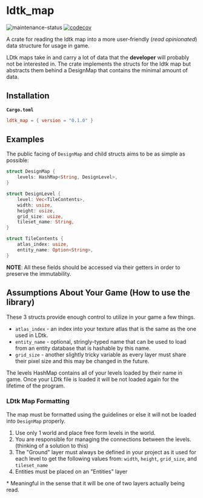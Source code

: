 # ldtk_map
![maintenance-status](https://img.shields.io/badge/maintenance-actively--developed-brightgreen.svg)
[![codecov](https://codecov.io/github/benlloyd50/ldtk_map/branch/master/graph/badge.svg?token=LIAEO385H6)](https://codecov.io/github/benlloyd50/ldtk_map)

A crate for reading the ldtk map into a more user-friendly (*read opinionated*) data structure for usage in game.

LDtk maps take in and carry a lot of data that the __developer__ will probably not be interested in.
The crate implements the structs for the ldtk map but abstracts them behind a DesignMap that contains the minimal amount of data.

## Installation
**`Cargo.toml`**

```toml
ldtk_map = { version = "0.1.0" }
```

## Examples
The public facing of `DesignMap` and child structs aims to be as simple as possible:
```rust
struct DesignMap {
    levels: HashMap<String, DesignLevel>,
}

struct DesignLevel {
    level: Vec<TileContents>,
    width: usize,
    height: usize,
    grid_size: usize,
    tileset_name: String,
}

struct TileContents {
    atlas_index: usize,
    entity_name: Option<String>,
}
```
**NOTE**: All these fields should be accessed via their getters in order to preserve the immutability.

## Assumptions About Your Game (How to use the library)
These 3 structs provide enough control to utilize in your game a few things. 
- `atlas_index` - an index into your texture atlas that is the same as the one used in LDtk.
- `entity_name` - optional, stringly-typed name that can be used to load from an entity database that is hashable by this name.
- `grid_size` - another slightly tricky variable as every layer must share their pixel size and this may be changed in the future.

The levels HashMap contains all of your levels loaded by their name in game. 
Once your LDtk file is loaded it will be not loaded again for the lifetime of the program.

### LDtk Map Formatting
The map must be formatted using the guidelines or else it will not be loaded into `DesignMap` properly.
1. Use only 1 world and place free form levels in the world.
2. You are responsible for managing the connections between the levels. (thinking of a solution to this)
3. The "Ground" layer must always be defined in your project as it used for each level to get the following values from: `width`, `height`, `grid_size`, and `tileset_name`
4. Entities must be placed on an "Entities" layer

\* Meaningful in the sense that it will be one of two layers actually being read.







